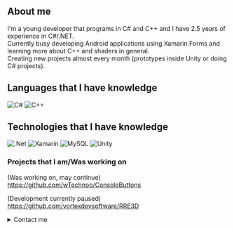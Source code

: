 ## About me
I'm a young developer that programs in C# and C++ and I have 2.5 years of experience in C#/.NET.    
Currently busy developing Android applications using Xamarin.Forms and learning more about C++ and shaders in general.   
Creating new projects almost every month (prototypes inside Unity or doing C# projects).

## Languages that I have knowledge
![C#](https://img.shields.io/badge/c%23-%23239120.svg?style=for-the-badge&logo=c-sharp&logoColor=white) ![C++](https://img.shields.io/badge/c++-%2300599C.svg?style=for-the-badge&logo=c%2B%2B&logoColor=white)

## Technologies that I have knowledge
![.Net](https://img.shields.io/badge/.NET-5C2D91?style=for-the-badge&logo=.net&logoColor=white) ![Xamarin](https://img.shields.io/badge/Xamarin-3199DC?style=for-the-badge&logo=xamarin&logoColor=white) ![MySQL](https://img.shields.io/badge/mysql-%2300f.svg?style=for-the-badge&logo=mysql&logoColor=white) ![Unity](https://img.shields.io/badge/unity-%23000000.svg?style=for-the-badge&logo=unity&logoColor=white)

### Projects that I am/Was working on
(Was working on, may continue)    
https://github.com/wTechnoo/ConsoleButtons   

(Development currently paused)    
https://github.com/vortexdevsoftware/RRE3D

<details>
  <summary> Contact me </summary>
Gmail: technoocontact@gmail.com
</details>
